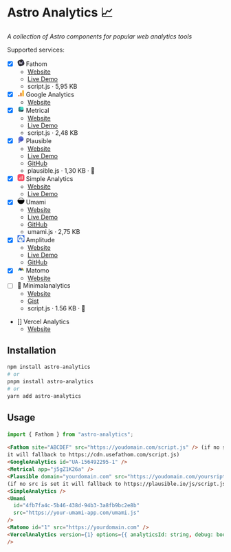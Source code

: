# Astro Analytics 📈

_A collection of Astro components for popular web analytics tools_

Supported services:

- [x] ![Fathom Logo](docs/fathom.webp) Fathom
  - [Website](https://usefathom.com)
  - [Live Demo](https://app.usefathom.com/demo)
  - script.js · 5,95 KB
- [x] ![Google Analytics Logo](docs/ga.webp) Google Analytics
  - [Website](https://developers.google.com/analytics)
- [x] ![Metrical Logo](docs/metrical.webp) Metrical
  - [Website](https://metrical.xyz)
  - [Live Demo](https://app.metrical.xyz/demo)
  - script.js · 2,48 KB
- [x] ![Plausible Logo](docs/plausible.webp) Plausible
  - [Website](https://plausible.io)
  - [Live Demo](https://plausible.io/plausible.io)
  - [GitHub](https://github.com/plausible/analytics)
  - plausible.js · 1,30 KB · 🥇
- [x] ![Simple Analytics Logo](docs/simpleanalytics.webp) Simple Analytics
  - [Website](https://simpleanalytics.com)
  - [Live Demo](https://simpleanalytics.com/simpleanalytics.com)
- [x] ![Umami Logo](docs/umami.webp) Umami
  - [Website](https://umami.is)
  - [Live Demo](https://app.umami.is/share/8rmHaheU/umami.is)
  - [GitHub](https://github.com/umami-software/umami)
  - umami.js · 2,75 KB
- [x] ![Amplitude Logo](docs/amplitude.webp) Amplitude
  - [Website](https://amplitude.com)
  - [Live Demo](https://analytics.amplitude.com/login/my-demo)
  - [GitHub](https://github.com/amplitude)
- [x] ![Matomo Logo](docs/matomo.webp) Matomo
  - [Website](https://matomo.org)
- [ ] 🌱 Minimalanalytics
  - [Website](https://minimalanalytics.com)
  - [Gist](https://gist.github.com/DavidKuennen/443121e692175d6fc145e1efb0284ec9)
  - script.js · 1.56 KB · 🥈
- [] Vercel Analytics
  - [Website](https://vercel.com/docs/concepts/analytics)

## Installation

```bash
npm install astro-analytics
# or
pnpm install astro-analytics
# or
yarn add astro-analytics
```

## Usage

```js
import { Fathom } from "astro-analytics";
```

```html
<Fathom site="ABCDEF" src="https://youdomain.com/script.js" /> (if no src is set
it will fallback to https://cdn.usefathom.com/script.js)
<GoogleAnalytics id="UA-156492295-1" />
<Metrical app="j5gZ1K26a" />
<Plausible domain="yourdomain.com" src="https://youdomain.com/yoursript.js" />
(if no src is set it will fallback to https://plausible.io/js/script.js)
<SimpleAnalytics />
<Umami
  id="4fb7fa4c-5b46-438d-94b3-3a8fb9bc2e8b"
  src="https://your-umami-app.com/umami.js"
/>
<Matomo id="1" src="https://yourdomain.com" />
<VercelAnalytics version={1} options={{ analyticsId: string, debug: boolean }}
/>
```
